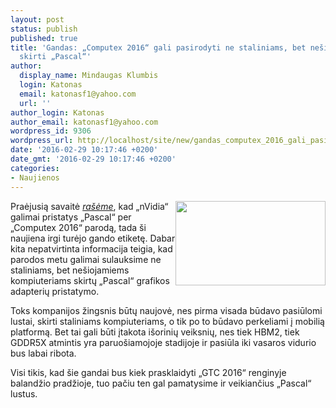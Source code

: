 ```yaml
---
layout: post
status: publish
published: true
title: 'Gandas: „Computex 2016“ gali pasirodyti ne staliniams, bet nešiojamiems kompiuteriams
  skirti „Pascal“'
author:
  display_name: Mindaugas Klumbis
  login: Katonas
  email: katonasf1@yahoo.com
  url: ''
author_login: Katonas
author_email: katonasf1@yahoo.com
wordpress_id: 9306
wordpress_url: http://localhost/site/new/gandas_computex_2016_gali_pasirodyti_ne_staliniams_bet_nesiojamiems_kompiuteriams_skirti_pascal/
date: '2016-02-29 10:17:46 +0200'
date_gmt: '2016-02-29 10:17:46 +0200'
categories:
- Naujienos
---
```

<p>
	<a href="http://technews.lt/userfiles/32912.jpg"><img alt="" src="http://technews.lt/userfiles/32912.jpg" style="width: 240px; height: 135px; float: right;" /></a>Praėjusią savaitė <em><a href="http://technews.lt/naujiena/n/a/gandas_pascal_gali_debiutuoti_computex_2016_parodoje.html">ra&scaron;ėme</a></em>, kad &bdquo;nVidia&ldquo; galimai pristatys &bdquo;Pascal&ldquo; per &bdquo;Computex 2016&ldquo; parodą, tada &scaron;i naujiena irgi turėjo gando etiketę. Dabar kita nepatvirtinta informacija teigia, kad parodos metu galimai sulauksime ne staliniams, bet ne&scaron;iojamiems kompiuteriams skirtų &bdquo;Pascal&ldquo; grafikos adapterių pristatymo.</p>
<p>
	Toks kompanijos žingsnis būtų naujovė, nes pirma visada būdavo pasiūlomi lustai, skirti staliniams kompiuteriams, o tik po to būdavo perkeliami į mobilią platformą. Bet tai gali būti įtakota i&scaron;orinių veiksnių, nes tiek HBM2, tiek GDDR5X atmintis yra paruo&scaron;iamojoje stadijoje ir pasiūla iki vasaros vidurio bus labai ribota.</p>
<p>
	Visi tikis, kad &scaron;ie gandai bus kiek prasklaidyti &bdquo;GTC 2016&ldquo; renginyje balandžio pradžioje, tuo pačiu ten gal pamatysime ir veikiančius &bdquo;Pascal&ldquo; lustus.&nbsp;</p>
